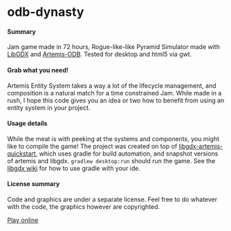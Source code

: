 odb-dynasty
=====================

#### Summary
Jam game made in 72 hours, Rogue-like-like Pyramid Simulator made with [LibGDX](https://github.com/libgdx/libgdx) and [Artemis-ODB](https://github.com/junkdog/artemis-odb). Tested for desktop and html5 via gwt.

#### Grab what you need!
Artemis Entity System takes a way a lot of the lifecycle management, and composition is a natural match for a time constrained Jam. While made in a rush, I hope this code gives you an idea or two how to benefit from using an entity system in your project.

#### Usage details
While the meat is with peeking at the systems and components, you might like to compile the game!
The project was created on top of [libgdx-artemis-quickstart](https://github.com/DaanVanYperen/libgdx-artemis-quickstart), which uses gradle for build automation, and snapshot versions of artemis and libgdx. ```gradlew desktop:run``` should run the game. See the [libgdx wiki](https://github.com/libgdx/libgdx/wiki) for how to use gradle with your ide.

#### License summary
Code and graphics are under a separate license. Feel free to do whatever with the code, the graphics however are copyrighted.

[Play online](http://www.mostlyoriginal.net/play-dynasty/)



